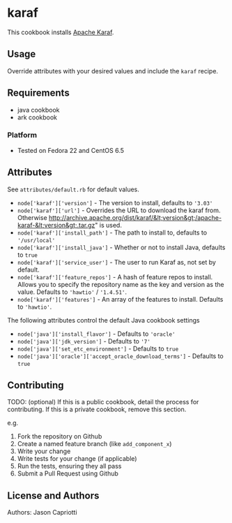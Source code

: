 karaf 
=====
This cookbook installs [Apache Karaf](http://karaf.apache.org/).

Usage
-----
Override attributes with your desired values and include the `karaf` recipe.

Requirements
------------
* java cookbook
* ark cookbook

### Platform
* Tested on Fedora 22 and CentOS 6.5

Attributes
----------
See `attributes/default.rb` for default values.

* `node['karaf']['version']` - The version to install, defaults to `'3.03'`
* `node['karaf']['url']` - Overrides the URL to download the karaf from. Otherwise http://archive.apache.org/dist/karaf/&lt;version&gt;/apache-karaf-&lt;version&gt;.tar.gz" is used.
* `node['karaf']['install_path']` - The path to install to, defaults to `'/usr/local'`
* `node['karaf']['install_java']` - Whether or not to install Java, defaults to `true`
* `node['karaf']['service_user']` - The user to run Karaf as, not set by default.
* `node['karaf']['feature_repos']` - A hash of feature repos to install. Allows you to specify the  repository name as the key and version as the value. Defaults to `'hawtio'` / `'1.4.51'`.
* `node['karaf']['features']` - An array of the features to install. Defaults to `'hawtio'`.

The following attributes control the default Java cookbook settings

* `node['java']['install_flavor']` - Defaults to `'oracle'`
* `node['java']['jdk_version']` - Defaults to `'7'`
* `node['java']['set_etc_environment']` - Defaults to `true`
* `node['java']['oracle']['accept_oracle_download_terms']` - Defaults to `true`

Contributing
------------
TODO: (optional) If this is a public cookbook, detail the process for contributing. If this is a private cookbook, remove this section.

e.g.
1. Fork the repository on Github
2. Create a named feature branch (like `add_component_x`)
3. Write your change
4. Write tests for your change (if applicable)
5. Run the tests, ensuring they all pass
6. Submit a Pull Request using Github

License and Authors
-------------------
Authors: Jason Capriotti
